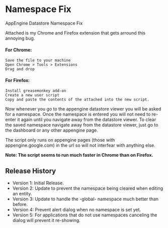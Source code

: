Namespace Fix
=============

AppEngine Datastore Namespace Fix

Attached is my Chrome and Firefox extension that gets arround this annoying bug.

#### For Chrome:
    Save the file to your machine
    Open Chrome > Tools > Extensions
    Drag and drop

#### For Firefox:
    Install greasemonkey add-on
    Create a new user script
    Copy and paste the contents of the attached into the new script.
   
Now whenever you go to the appengine datastore viewer you will be asked for a namespace. Once the namespace is entered you will not need to re-enter it again until you navigate away from the datastore viewer.
To clear the saved namespace navigate away from the datastore viewer, just go to the dashboard or any other appengine page.

The script only runs on appengine pages (those with appengine.google.com) in the url so will not interfear with anything else.

**Note: The script seems to run much faster in Chrome than on Firefox.**


Release History
--------------------
* Version 1: Initial Release.
* Version 2: Update to prevent the namespace being cleared when editing an entity.
* Version 3: Update to handle the -global- namespace much better than before.
* Version 4: Prevent alert dialog when no namespace is set yet.
* Version 5: For applications that do not use namespaces canceling the dialog will prevent it re-showing.
